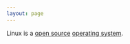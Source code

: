 ```yaml
---
layout: page
---
```


Linux is a [open source](open_source.html) [operating system](operating_system.html).
